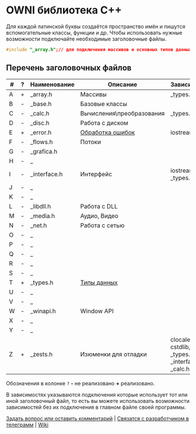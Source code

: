 # OWNI библиотека С++
Для каждой латинской буквы создаётся пространство имён и пишутся вспомогательные классы, функции и др.
Чтобы использовать нужные возможности подключайте необходимые заголовочные файлы.

```C++
#include "_array.h";// для подключения массивов и основных типов данных
```
## Перечень заголовочных файлов
|#|?|Наименование|Описание|Зависимости|
|-|-|------------|--------|-----------|
|A|+|\_array.h|Массивы|\_types.h|
|B|-|\_base.h|Базовые классы||
|C|-|\_calc.h|Вычисления\преобразования|\_types.h|
|D|-|\_disc.h|Работа с диском||
|E|+|\_error.h|[Обработка ошибок](https://github.com/arbnet/CppLibrary/wiki/Обработка-ошибок "посмотреть описание обработки ошибок")|iostream|
|F|-|\_flows.h|Потоки||
|G|-|\_grafica.h|||
|H|-|\_|||
|I|-|\_interface.h|Интерфейс|iostream, \_types.h|
|J|-|\_|||
|K|-|\_|||
|L|-|\_libdll.h|Работа с DLL||
|M|-|\_media.h|Аудио, Видео||
|N|-|\_net.h|Работа с сетью||
|O|-|\_|||
|P|-|\_|||
|Q|-|\_|||
|R|-|\_|||
|S|-|\_|||
|T|+|\_types.h|[Типы данных](https://github.com/arbnet/CppLibrary/wiki/Типы-данных "посмотреть описание типов данных")||
|U|-|\_|||
|V|-|\_|||
|W|-|\_winapi.h|Window API||
|X|-|\_|||
|Y|-|\_|||
|Z|+|\_zests.h|Изюменки для отладки|clocale, cstdlib, \_types.h, \_interface.h, \_calc.h|

Обозначения в колонке `?` **-** не реализовано **+** реализовано.

В зависимостях указываются подключения которые использует тот или иной заголовочный файл, то есть вы можете использовать возможности зависимостей без их подключения в главном файле своей программы.

[Задать вопрос или оставить комментарий](https://github.com/arbnet/CppLibrary/discussions/1 "Обсуждение библиотеки OWNI C++") | [Связатся с разработчиком в телеграмм](https://t.me/+a818R23zeb9jYjYy "Телеграмм канал") | [Wiki](https://github.com/arbnet/CppLibrary/wiki "Wiki")